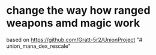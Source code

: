 # change the way how ranged weapons amd magic work

based on https://github.com/Gratt-5r2/UnionProject
"# union_mana_dex_rescale" 

